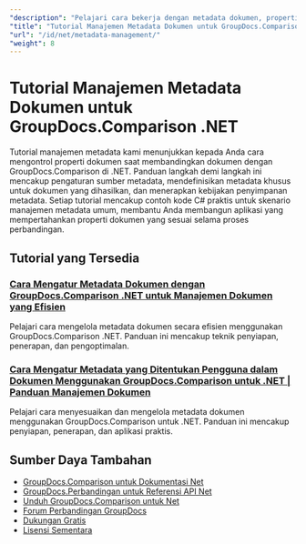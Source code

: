```yaml
---
"description": "Pelajari cara bekerja dengan metadata dokumen, properti, dan konfigurasi metadata dalam hasil perbandingan dengan GroupDocs.Comparison untuk .NET."
"title": "Tutorial Manajemen Metadata Dokumen untuk GroupDocs.Comparison .NET"
"url": "/id/net/metadata-management/"
"weight": 8
---
```


# Tutorial Manajemen Metadata Dokumen untuk GroupDocs.Comparison .NET

Tutorial manajemen metadata kami menunjukkan kepada Anda cara mengontrol properti dokumen saat membandingkan dokumen dengan GroupDocs.Comparison di .NET. Panduan langkah demi langkah ini mencakup pengaturan sumber metadata, mendefinisikan metadata khusus untuk dokumen yang dihasilkan, dan menerapkan kebijakan penyimpanan metadata. Setiap tutorial mencakup contoh kode C# praktis untuk skenario manajemen metadata umum, membantu Anda membangun aplikasi yang mempertahankan properti dokumen yang sesuai selama proses perbandingan.

## Tutorial yang Tersedia

### [Cara Mengatur Metadata Dokumen dengan GroupDocs.Comparison .NET untuk Manajemen Dokumen yang Efisien](./guide-groupdocs-comparison-net-metadata-setting/)
Pelajari cara mengelola metadata dokumen secara efisien menggunakan GroupDocs.Comparison .NET. Panduan ini mencakup teknik penyiapan, penerapan, dan pengoptimalan.

### [Cara Mengatur Metadata yang Ditentukan Pengguna dalam Dokumen Menggunakan GroupDocs.Comparison untuk .NET | Panduan Manajemen Dokumen](./set-user-defined-metadata-groupdocs-comparison-net/)
Pelajari cara menyesuaikan dan mengelola metadata dokumen menggunakan GroupDocs.Comparison untuk .NET. Panduan ini mencakup penyiapan, penerapan, dan aplikasi praktis.

## Sumber Daya Tambahan

- [GroupDocs.Comparison untuk Dokumentasi Net](https://docs.groupdocs.com/comparison/net/)
- [GroupDocs.Perbandingan untuk Referensi API Net](https://reference.groupdocs.com/comparison/net/)
- [Unduh GroupDocs.Comparison untuk Net](https://releases.groupdocs.com/comparison/net/)
- [Forum Perbandingan GroupDocs](https://forum.groupdocs.com/c/comparison)
- [Dukungan Gratis](https://forum.groupdocs.com/)
- [Lisensi Sementara](https://purchase.groupdocs.com/temporary-license/)